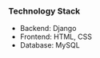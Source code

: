 <h3>Technology Stack</h3><h>
<ul>
  <li>Backend: Django</li>
  <li>Frontend: HTML, CSS</li>
  <li>Database: MySQL</li>
</ul>
